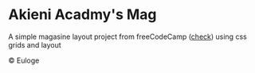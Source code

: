 # Akieni Acadmy's Mag

A simple magasine layout project from freeCodeCamp (<a href="https://www.freecodecamp.org/learn/full-stack-developer/lab-magazine-layout/design-a-magazine-layout">check</a>) using css grids and layout

&copy; Euloge

